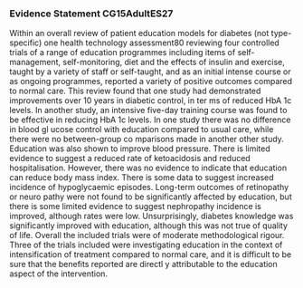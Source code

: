 ### Evidence Statement CG15AdultES27
Within an overall review of patient education models for diabetes (not type-specific) one health technology assessment80 reviewing four controlled trials of a range of education programmes including items of self-management, self-monitoring, diet and the effects of insulin and exercise, taught by a variety of staff or self-taught, and as an initial intense course or as ongoing programmes, reported a variety of positive outcomes compared to normal care. This review found that one study had demonstrated improvements over 10 years in diabetic control, in ter ms of reduced HbA 1c levels. In another study, an intensive five-day training course was found to be effective in reducing HbA 1c levels. In one study there was no difference in blood gl ucose control with education compared to usual care, while there were no between-group co mparisons made in another other study. Education was also shown to improve blood pressure. There is limited evidence to suggest a reduced rate of ketoacidosis and reduced hospitalisation. However, there was no evidence to indicate that education can reduce body mass index. There is some data to suggest increased incidence of hypoglycaemic episodes. Long-term outcomes of retinopathy or neuro pathy were not found to be significantly affected by education, but there is some limited evidence to suggest nephropathy incidence is improved, although rates were low. Unsurprisingly, diabetes knowledge was significantly improved with education, although this was not true of quality of life. Overall the included trials were of moderate methodological rigour. Three of the trials included were investigating education in the context of intensification of treatment compared to normal care, and it is difficult to be sure that the benefits reported are directl y attributable to the education aspect of the intervention.



